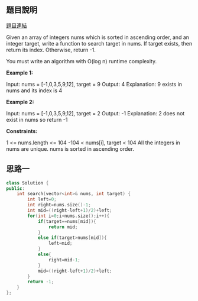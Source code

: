 ## 題目說明
[題目連結]([https://leetcode.com/problems/remove-nth-node-from-end-of-list/description/?envType=study-plan&id=algorithm-i](https://leetcode.com/problems/binary-search/?envType=study-plan&id=algorithm-i))

Given an array of integers nums which is sorted in ascending order, and an integer target, write a function to search target in nums. If target exists, then return its index. Otherwise, return -1.

You must write an algorithm with O(log n) runtime complexity.

**Example 1:**

Input: nums = [-1,0,3,5,9,12], target = 9
Output: 4
Explanation: 9 exists in nums and its index is 4

**Example 2:**

Input: nums = [-1,0,3,5,9,12], target = 2
Output: -1
Explanation: 2 does not exist in nums so return -1

**Constraints:**

1 <= nums.length <= 104
-104 < nums[i], target < 104
All the integers in nums are unique.
nums is sorted in ascending order.


## 思路一 
```CPP
class Solution {
public:
    int search(vector<int>& nums, int target) {
        int left=0;
        int right=nums.size()-1;
        int mid=((right-left+1)/2)+left;
        for(int i=0;i<nums.size();i++){
            if(target==nums[mid]){
                return mid;
            }
            else if(target>nums[mid]){
                left=mid;
            }
            else{
                right=mid-1;
            }
            mid=((right-left+1)/2)+left;
        }
        return -1;
    }
};
```
